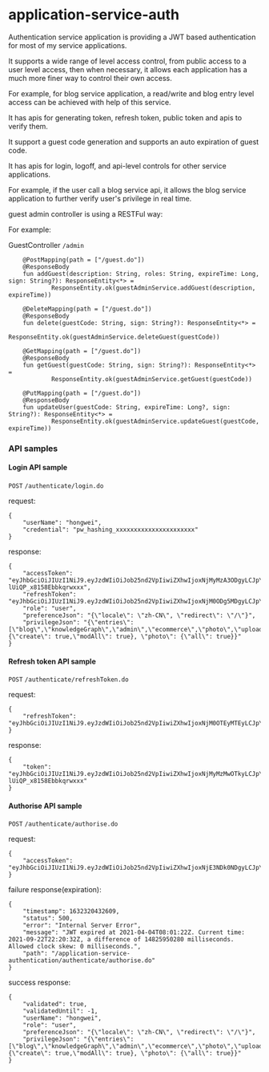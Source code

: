 # application-service-auth

Authentication service application is providing a JWT based authentication for most of my service applications.

It supports a wide range of level access control, from public access to a user level access, then when necessary, it allows each application has a much more finer way to control their own access.

For example, for blog service application, a read/write and blog entry level access can be achieved with help of this service.


It has apis for generating token, refresh token, public token and apis to verify them.

It support a guest code generation and supports an auto expiration of guest code.

It has apis for login, logoff, and api-level controls for other service applications.

For example, if the user call a blog service api, it allows the blog service application to further verify user's privilege in real time.

guest admin controller is using a RESTFul way:

For example:

GuestController ``/admin``

```
    @PostMapping(path = ["/guest.do"])
    @ResponseBody
    fun addGuest(description: String, roles: String, expireTime: Long, sign: String?): ResponseEntity<*> =
            ResponseEntity.ok(guestAdminService.addGuest(description, expireTime))

    @DeleteMapping(path = ["/guest.do"])
    @ResponseBody
    fun delete(guestCode: String, sign: String?): ResponseEntity<*> =
            ResponseEntity.ok(guestAdminService.deleteGuest(guestCode))

    @GetMapping(path = ["/guest.do"])
    @ResponseBody
    fun getGuest(guestCode: String, sign: String?): ResponseEntity<*> =
            ResponseEntity.ok(guestAdminService.getGuest(guestCode))

    @PutMapping(path = ["/guest.do"])
    @ResponseBody
    fun updateUser(guestCode: String, expireTime: Long?, sign: String?): ResponseEntity<*> =
            ResponseEntity.ok(guestAdminService.updateGuest(guestCode, expireTime))
```

### API samples

#### Login API sample

``POST`` ``/authenticate/login.do``

request: 

```
{
    "userName": "hongwei",
    "credential": "pw_hashing_xxxxxxxxxxxxxxxxxxxxxx"
}
```

response: 

```
{
    "accessToken": "eyJhbGciOiJIUzI1NiJ9.eyJzdWIiOiJob25nd2VpIiwiZXhwIjoxNjMyMzA3ODgyLCJpYXQiOjE2MzIyOTcwODJ9.-lUiQP_x8158Ebbkqrwxxx",
    "refreshToken": "eyJhbGciOiJIUzI1NiJ9.eyJzdWIiOiJob25nd2VpIiwiZXhwIjoxNjM0ODg5MDgyLCJpYXQiOjE2MzIyOTcwODJ9.q1_2RdcMJbXeI2oGvNCxxx",
    "role": "user",
    "preferenceJson": "{\"locale\": \"zh-CN\", \"redirect\": \"/\"}",
    "privilegeJson": "{\"entries\": [\"blog\",\"knowledgeGraph\",\"admin\",\"ecommerce\",\"photo\",\"uploadExercise\",\"resume\",\"todo\",\"systemlogs\"],\"blog\": {\"create\": true,\"modAll\": true}, \"photo\": {\"all\": true}}"
}
```

#### Refresh token API sample

``POST`` ``/authenticate/refreshToken.do``

request: 

```
{
    "refreshToken": "eyJhbGciOiJIUzI1NiJ9.eyJzdWIiOiJob25nd2VpIiwiZXhwIjoxNjM0OTEyMTEyLCJpYXQiOjE2MzIzMjAxMTJ9.q1_2RdcMJbXeI2oGvNCxxx"
}
```

response: 

```
{
    "token": "eyJhbGciOiJIUzI1NiJ9.eyJzdWIiOiJob25nd2VpIiwiZXhwIjoxNjMyMzMwOTkyLCJpYXQiOjE2MzIzMjAxOTJ9.PYwaRXjf_i0ONAqgoUG-lUiQP_x8158Ebbkqrwxxx"
}
```

#### Authorise API sample

``POST`` ``/authenticate/authorise.do``

request: 

```
{
    "accessToken": "eyJhbGciOiJIUzI1NiJ9.eyJzdWIiOiJob25nd2VpIiwiZXhwIjoxNjE3NDk0NDgyLCJpYXQiOjE2MTc0OTQ0MjJ9.xxxxxx"
}
```

failure response(expiration): 

```
{
    "timestamp": 1632320432609,
    "status": 500,
    "error": "Internal Server Error",
    "message": "JWT expired at 2021-04-04T08:01:22Z. Current time: 2021-09-22T22:20:32Z, a difference of 14825950280 milliseconds.  Allowed clock skew: 0 milliseconds.",
    "path": "/application-service-authentication/authenticate/authorise.do"
}
```

success response: 

```
{
    "validated": true,
    "validatedUntil": -1,
    "userName": "hongwei",
    "role": "user",
    "preferenceJson": "{\"locale\": \"zh-CN\", \"redirect\": \"/\"}",
    "privilegeJson": "{\"entries\": [\"blog\",\"knowledgeGraph\",\"admin\",\"ecommerce\",\"photo\",\"uploadExercise\",\"resume\",\"todo\",\"systemlogs\"],\"blog\": {\"create\": true,\"modAll\": true}, \"photo\": {\"all\": true}}"
}
```